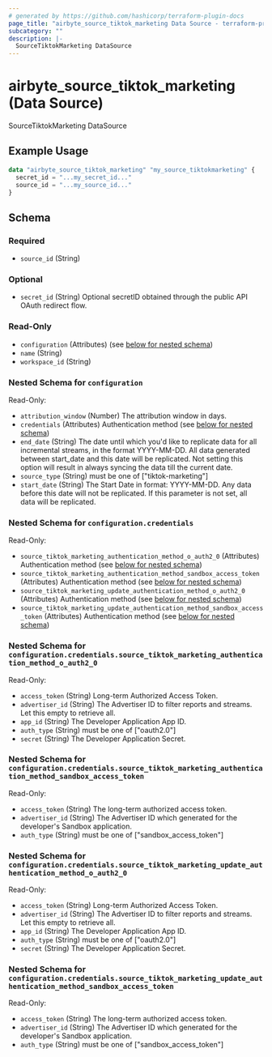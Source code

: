 ```yaml
---
# generated by https://github.com/hashicorp/terraform-plugin-docs
page_title: "airbyte_source_tiktok_marketing Data Source - terraform-provider-airbyte"
subcategory: ""
description: |-
  SourceTiktokMarketing DataSource
---
```


# airbyte_source_tiktok_marketing (Data Source)

SourceTiktokMarketing DataSource

## Example Usage

```terraform
data "airbyte_source_tiktok_marketing" "my_source_tiktokmarketing" {
  secret_id = "...my_secret_id..."
  source_id = "...my_source_id..."
}
```

<!-- schema generated by tfplugindocs -->
## Schema

### Required

- `source_id` (String)

### Optional

- `secret_id` (String) Optional secretID obtained through the public API OAuth redirect flow.

### Read-Only

- `configuration` (Attributes) (see [below for nested schema](#nestedatt--configuration))
- `name` (String)
- `workspace_id` (String)

<a id="nestedatt--configuration"></a>
### Nested Schema for `configuration`

Read-Only:

- `attribution_window` (Number) The attribution window in days.
- `credentials` (Attributes) Authentication method (see [below for nested schema](#nestedatt--configuration--credentials))
- `end_date` (String) The date until which you'd like to replicate data for all incremental streams, in the format YYYY-MM-DD. All data generated between start_date and this date will be replicated. Not setting this option will result in always syncing the data till the current date.
- `source_type` (String) must be one of ["tiktok-marketing"]
- `start_date` (String) The Start Date in format: YYYY-MM-DD. Any data before this date will not be replicated. If this parameter is not set, all data will be replicated.

<a id="nestedatt--configuration--credentials"></a>
### Nested Schema for `configuration.credentials`

Read-Only:

- `source_tiktok_marketing_authentication_method_o_auth2_0` (Attributes) Authentication method (see [below for nested schema](#nestedatt--configuration--credentials--source_tiktok_marketing_authentication_method_o_auth2_0))
- `source_tiktok_marketing_authentication_method_sandbox_access_token` (Attributes) Authentication method (see [below for nested schema](#nestedatt--configuration--credentials--source_tiktok_marketing_authentication_method_sandbox_access_token))
- `source_tiktok_marketing_update_authentication_method_o_auth2_0` (Attributes) Authentication method (see [below for nested schema](#nestedatt--configuration--credentials--source_tiktok_marketing_update_authentication_method_o_auth2_0))
- `source_tiktok_marketing_update_authentication_method_sandbox_access_token` (Attributes) Authentication method (see [below for nested schema](#nestedatt--configuration--credentials--source_tiktok_marketing_update_authentication_method_sandbox_access_token))

<a id="nestedatt--configuration--credentials--source_tiktok_marketing_authentication_method_o_auth2_0"></a>
### Nested Schema for `configuration.credentials.source_tiktok_marketing_authentication_method_o_auth2_0`

Read-Only:

- `access_token` (String) Long-term Authorized Access Token.
- `advertiser_id` (String) The Advertiser ID to filter reports and streams. Let this empty to retrieve all.
- `app_id` (String) The Developer Application App ID.
- `auth_type` (String) must be one of ["oauth2.0"]
- `secret` (String) The Developer Application Secret.


<a id="nestedatt--configuration--credentials--source_tiktok_marketing_authentication_method_sandbox_access_token"></a>
### Nested Schema for `configuration.credentials.source_tiktok_marketing_authentication_method_sandbox_access_token`

Read-Only:

- `access_token` (String) The long-term authorized access token.
- `advertiser_id` (String) The Advertiser ID which generated for the developer's Sandbox application.
- `auth_type` (String) must be one of ["sandbox_access_token"]


<a id="nestedatt--configuration--credentials--source_tiktok_marketing_update_authentication_method_o_auth2_0"></a>
### Nested Schema for `configuration.credentials.source_tiktok_marketing_update_authentication_method_o_auth2_0`

Read-Only:

- `access_token` (String) Long-term Authorized Access Token.
- `advertiser_id` (String) The Advertiser ID to filter reports and streams. Let this empty to retrieve all.
- `app_id` (String) The Developer Application App ID.
- `auth_type` (String) must be one of ["oauth2.0"]
- `secret` (String) The Developer Application Secret.


<a id="nestedatt--configuration--credentials--source_tiktok_marketing_update_authentication_method_sandbox_access_token"></a>
### Nested Schema for `configuration.credentials.source_tiktok_marketing_update_authentication_method_sandbox_access_token`

Read-Only:

- `access_token` (String) The long-term authorized access token.
- `advertiser_id` (String) The Advertiser ID which generated for the developer's Sandbox application.
- `auth_type` (String) must be one of ["sandbox_access_token"]


